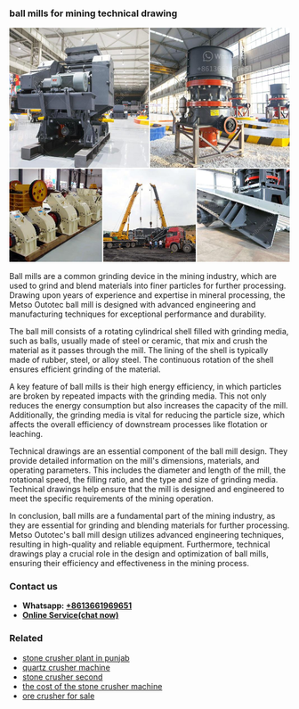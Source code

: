 <h3>ball mills for mining technical drawing</h3><img src='1708497249.jpg' alt=''><p>Ball mills are a common grinding device in the mining industry, which are used to grind and blend materials into finer particles for further processing. Drawing upon years of experience and expertise in mineral processing, the Metso Outotec ball mill is designed with advanced engineering and manufacturing techniques for exceptional performance and durability.</p><p>The ball mill consists of a rotating cylindrical shell filled with grinding media, such as balls, usually made of steel or ceramic, that mix and crush the material as it passes through the mill. The lining of the shell is typically made of rubber, steel, or alloy steel. The continuous rotation of the shell ensures efficient grinding of the material.</p><p>A key feature of ball mills is their high energy efficiency, in which particles are broken by repeated impacts with the grinding media. This not only reduces the energy consumption but also increases the capacity of the mill. Additionally, the grinding media is vital for reducing the particle size, which affects the overall efficiency of downstream processes like flotation or leaching.</p><p>Technical drawings are an essential component of the ball mill design. They provide detailed information on the mill's dimensions, materials, and operating parameters. This includes the diameter and length of the mill, the rotational speed, the filling ratio, and the type and size of grinding media. Technical drawings help ensure that the mill is designed and engineered to meet the specific requirements of the mining operation.</p><p>In conclusion, ball mills are a fundamental part of the mining industry, as they are essential for grinding and blending materials for further processing. Metso Outotec's ball mill design utilizes advanced engineering techniques, resulting in high-quality and reliable equipment. Furthermore, technical drawings play a crucial role in the design and optimization of ball mills, ensuring their efficiency and effectiveness in the mining process.</p><h3>Contact us</h3><ul><li><strong>Whatsapp:&nbsp;<a href="https://wa.me/8613661969651">+8613661969651</a></strong></li><li><a href="https://swt.shibang-china.com/?git&amp;zhl&amp;ball mills for mining technical drawing"><strong>Online Service(chat now)</strong></a></li></ul><h3>Related</h3><ul><li><a href='stone crusher plant in punjab.md'>stone crusher plant in punjab</a></li><li><a href='quartz crusher machine.md'>quartz crusher machine</a></li><li><a href='stone crusher second.md'>stone crusher second</a></li><li><a href='the cost of the stone crusher machine.md'>the cost of the stone crusher machine</a></li><li><a href='ore crusher for sale.md'>ore crusher for sale</a></li></ul>